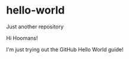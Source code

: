 # hello-world
Just another repository

Hi Hoomans!

I'm just trying out the GitHub Hello World guide!
